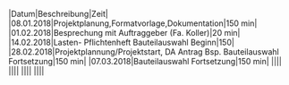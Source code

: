 |Datum|Beschreibung|Zeit|
|08.01.2018|Projektplanung,Formatvorlage,Dokumentation|150 min|
|01.02.2018|Besprechung mit Auftraggeber (Fa. Koller)|20 min|
|14.02.2018|Lasten- Pflichtenheft Bauteilauswahl Beginn|150|
|28.02.2018|Projektplannung/Projektstart, DA Antrag Bsp. Bauteilauswahl Fortsetzung|150 min|
|07.03.2018|Bauteilauswahl Fortsetzung|150 min|
||||
||||
||||
||||
